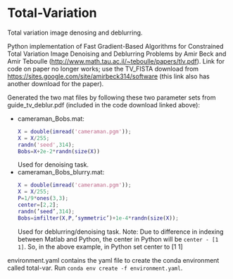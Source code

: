 # Total-Variation
Total variation image denosing and deblurring.

Python implementation of Fast Gradient-Based Algorithms for Constrained Total Variation Image Denoising and Deblurring Problems by Amir Beck and Amir Teboulle (http://www.math.tau.ac.il/~teboulle/papers/tlv.pdf). Link for code on paper no longer works; use the TV_FISTA download from https://sites.google.com/site/amirbeck314/software (this link also has another download for the paper).

Generated the two mat files by following these two parameter sets from guide_tv_deblur.pdf (included in the code download linked above):
- cameraman_Bobs.mat: 
    ```Matlab
    X = double(imread('cameraman.pgm'));
    X = X/255;
    randn('seed',314);
    Bobs=X+2e-2*randn(size(X))
    ```
    Used for denoising task.
- cameraman_Bobs_blurry.mat:
    ```Matlab
    X = double(imread('cameraman.pgm'));
    X = X/255;
    P=1/9*ones(3,3);
    center=[2,2];
    randn(’seed’,314);
    Bobs=imfilter(X,P,’symmetric’)+1e-4*randn(size(X));
    ```
    Used for deblurring/denoising task.
    Note: Due to difference in indexing between Matlab and Python, the center in Python will be `center - [1 1]`. So, in the above example, in Python set center to [1 1]

environment.yaml contains the yaml file to create the conda environment called total-var. Run `conda env create -f environment.yaml`.